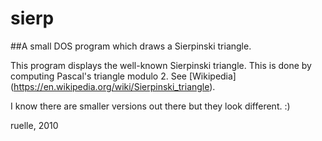 # sierp
##A small DOS program which draws a Sierpinski triangle.

This program displays the well-known Sierpinski triangle. This is done by
computing Pascal's triangle modulo 2. See [Wikipedia]
(https://en.wikipedia.org/wiki/Sierpinski_triangle).

I know there are smaller versions out there but they look different. :)

ruelle, 2010

